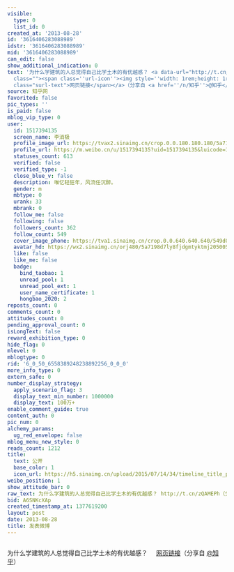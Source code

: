 ```yaml
---
visible:
  type: 0
  list_id: 0
created_at: '2013-08-28'
id: '3616406283088989'
idstr: '3616406283088989'
mid: '3616406283088989'
can_edit: false
show_additional_indication: 0
text: '为什么学建筑的人总觉得自己比学土木的有优越感？ <a data-url="http://t.cn/zQAMEPh" target="_blank" href="http://weibo.cn/sinaurl?toasturl=http%3A%2F%2Fzhi.hu%2FUCBm&luicode=10000011&lfid=2304131517394135_-_WEIBO_SECOND_PROFILE_WEIBO"
  class=""><span class=''url-icon''><img style=''width: 1rem;height: 1rem'' src=''//h5.sinaimg.cn/upload/2015/09/25/3/timeline_card_small_web_default.png''></span><span
  class="surl-text">网页链接</span></a>（分享自 <a href=''/n/知乎''>@知乎</a>） '
source: 知乎网
favorited: false
pic_types: ''
is_paid: false
mblog_vip_type: 0
user:
  id: 1517394135
  screen_name: 李消极
  profile_image_url: https://tvax2.sinaimg.cn/crop.0.0.180.180.180/5a7198d7ly8fjdgmtyktmj20500500so.jpg?KID=imgbed,tva&Expires=1606399666&ssig=kJcncHvS8E
  profile_url: https://m.weibo.cn/u/1517394135?uid=1517394135&luicode=10000011&lfid=2304131517394135_-_WEIBO_SECOND_PROFILE_WEIBO
  statuses_count: 613
  verified: false
  verified_type: -1
  close_blue_v: false
  description: 唯忆轻狂年，风流任沉醉。
  gender: m
  mbtype: 0
  urank: 33
  mbrank: 0
  follow_me: false
  following: false
  followers_count: 362
  follow_count: 549
  cover_image_phone: https://tva1.sinaimg.cn/crop.0.0.640.640.640/549d0121tw1egm1kjly3jj20hs0hsq4f.jpg
  avatar_hd: https://wx2.sinaimg.cn/orj480/5a7198d7ly8fjdgmtyktmj20500500so.jpg
  like: false
  like_me: false
  badge:
    bind_taobao: 1
    unread_pool: 1
    unread_pool_ext: 1
    user_name_certificate: 1
    hongbao_2020: 2
reposts_count: 0
comments_count: 0
attitudes_count: 0
pending_approval_count: 0
isLongText: false
reward_exhibition_type: 0
hide_flag: 0
mlevel: 0
mblogtype: 0
rid: '6_0_50_6558389248238892256_0_0_0'
more_info_type: 0
extern_safe: 0
number_display_strategy:
  apply_scenario_flag: 3
  display_text_min_number: 1000000
  display_text: 100万+
enable_comment_guide: true
content_auth: 0
pic_num: 0
alchemy_params:
  ug_red_envelope: false
mblog_menu_new_style: 0
reads_count: 1212
title:
  text: 公开
  base_color: 1
  icon_url: https://h5.sinaimg.cn/upload/2015/07/14/34/timeline_title_public_default.png
weibo_position: 1
show_attitude_bar: 0
raw_text: 为什么学建筑的人总觉得自己比学土木的有优越感？ http://t.cn/zQAMEPh（分享自 @知乎） ​​​
bid: A6SNKcXAp
created_timestamp_at: 1377619200
layout: post
date: 2013-08-28
title: 发表微博
---
```


![]()

为什么学建筑的人总觉得自己比学土木的有优越感？ <a data-url="http://t.cn/zQAMEPh" target="_blank" href="http://weibo.cn/sinaurl?toasturl=http%3A%2F%2Fzhi.hu%2FUCBm&luicode=10000011&lfid=2304131517394135_-_WEIBO_SECOND_PROFILE_WEIBO" class=""><span class='url-icon'><img style='width: 1rem;height: 1rem' src='//h5.sinaimg.cn/upload/2015/09/25/3/timeline_card_small_web_default.png'></span><span class="surl-text">网页链接</span></a>（分享自 <a href='/n/知乎'>@知乎</a>） 

